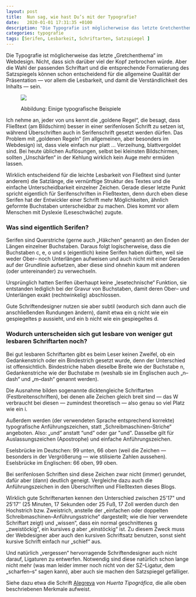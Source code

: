 ```yaml
---
layout: post
title:  Nun sag, wie hast Du’s mit der Typografie?
date:   2020-01-01 17:31:35 +0100
description: "Die Typografie ist möglicherweise das letzte Gretchenthema im Webdesign. Die Wahl der passenden Schriftart und die richtige Formatierung können für Lesbarkeit und Verständnis entscheidend sein."
categories: typografie
tags: [Serifen, Lesbarkeit, Schriftarten, Satzspiegel ]
---
```


<p>Die Typografie ist möglicherweise das letzte &#8222;Gretchenthema&#8220; im Webdesign. Nicht, dass sich darüber viel der Kopf zerbrochen würde. Aber die Wahl der passenden Schriftart und die entsprechende Formatierung des Satzspiegels können schon entscheidend für die allgemeine Qualität der Präsentation &#8212; vor allem die Lesbarkeit, und damit die Verständlichkeit des Inhalts &#8212; sein.</p>
<!--more-->
<figure><p><img src="{{site.baseurl}}/assets/images/typografie.png" /></p><figcaption><p>Abbildung: Einige typografische Beispiele</p></figcaption></figure>

<p>Ich nehme an, jeder von uns kennt die &#8222;goldene Regel&#8220;, die besagt, dass Fließtext (am Bildschirm) besser in einer serifenlosen Schrift zu setzen ist, während Überschriften auch in Serifenschrift gesetzt werden dürfen. Das Problem mit &#8222;goldenen Regeln&#8220; (im allgemeinen, aber besonders im Webdesign) ist, dass viele einfach nur platt &#8230; Verzeihung, blattvergoldet sind. Bei heute üblichen Auflösungen, selbst bei kleinsten Bildschirmen, sollten &#8222;Unschärfen&#8220; in der Kehlung wirklich kein Auge mehr ermüden lassen.</p>

<p>Wirklich entscheidend für die leichte Lesbarkeit von Fließtext sind (unter anderem) die Satzlänge, die vernünftige Struktur des Textes und die einfache Unterscheidbarkeit einzelner Zeichen. Gerade dieser letzte Punkt spricht eigentlich für Serifenschriften in Fließtexten, denn durch eben diese Serifen hat der Entwickler einer Schrift mehr Möglichkeiten, ähnlich geformte Buchstaben unterscheidbar zu machen. Dies kommt vor allem Menschen mit Dyslexie (Leseschwäche) zugute.</p>

<h3>Was sind eigentlich Serifen?</h3>

<p>Serifen sind Querstriche (gerne auch &#8222;Häkchen&#8220; genannt) an den Enden der Längen einzelner Buchstaben. Daraus folgt logischerweise, dass die Buchstaben c, e, o und s (eigentlich) keine Serifen haben dürften, weil sie weder Ober&#8211; noch Unterlängen aufweisen und auch nicht mit einer Geraden auf der Grundlinie aufsetzen, aber diese sind ohnehin kaum mit anderen (oder untereinander) zu verwechseln.</p>

<p>Ursprünglich hatten Serifen überhaupt keine &#8222;lesetechnische&#8220; Funktion, sie entstanden lediglich bei der Gravur von Buchstaben, damit deren Ober&#8211; und Unterlängen exakt (rechtwinkelig) abschlossen.</p>

<p>Gute Schriftendesigner nutzen sie aber subtil (wodurch sich dann auch die anschließenden Rundungen ändern), damit etwa ein q nicht wie ein gespiegeltes p aussieht, und ein b nicht wie ein gespiegeltes d.</p>

<h3>Wodurch unterscheiden sich gut lesbare von weniger gut lesbaren Schriftarten noch?</h3>

<p>Bei gut lesbaren Schriftarten gibt es beim Leser keinen Zweifel, ob ein Gedankenstrich oder ein Bindestrich gesetzt wurde, denn der Unterschied ist offensichtlich. Bindestriche haben dieselbe Breite wie der Buchstabe n, Gedankenstriche wie der Buchstabe m (weshalb sie im Englischen auch &#8222;n&#8211;dash&#8220; und &#8222;m&#8211;dash&#8220; genannt werden).</p>

<p>Die Ausnahme bilden sogenannte dicktengleiche Schriftarten (Festbreitenschriften), bei denen alle Zeichen gleich breit sind &#8212; das W verbraucht bei diesen &#8212; zumindest theoretisch &#8212; also genau so viel Platz wie ein i.</p>

<p>Außerdem werden (der verwendeten Sprache entsprechend korrekte) typografische Anführungszeichen, statt &#8222;Schreibmaschinen&#8211;Striche&#8220; angeboten. Also: &#8222;und&#8220; anstatt &#8220;und&#8221; oder gar "und". Dasselbe gilt für Auslassungszeichen (Apostrophe) und einfache Anführungszeichen.</p>

<p>Eselsbrücke im Deutschen: 99 unten, 66 oben (weil die Zeichen &#8212; besonders in der Vergrößerung &#8212; wie stilisierte Zahlen aussehen). Eselsbrücke im Englischen: 66 oben, 99 oben.</p>

<p>Bei serifenlosen Schriften sind diese Zeichen zwar nicht (immer) gerundet, dafür aber (dann) deutlich geneigt. Vergleiche dazu auch die Anführungszeichen in den Überschriften und Fließtexten dieses Blogs.</p>

<p>Wirklich gute Schriftenarten kennen den Unterschied zwischen 25'17&#34; und 25&#697;17&#698; (25 Minuten, 17 Sekunden oder 25 Fuß, 17 Zoll werden durch den Hochstrich bzw. Zweistrich, anstelle der &#8222;einfachen oder doppelten Schreibmaschinen&#8211;Anführungsstriche&#8220; dargestellt; wie die hier verwendete Schriftart zeigt) und &#8222;wissen&#8220;, dass ein normal geschnittenes g &#8222;zweistöckig&#8220;, ein kursives <em>g</em> aber &#8222;einstöckig&#8220; ist. Zu diesem Zweck muss der Webdesigner aber auch den kursiven Schriftsatz benutzen, sonst sieht kursive Schrift einfach nur &#8222;schief&#8220; aus.</p>

<p>Und natürlich &#8222;vergessen&#8220; hervorragende Schriftendesigner auch nicht darauf, Ligaturen zu entwerfen. Notwendig sind diese natürlich schon lange nicht mehr (was man leider immer noch nicht von der <abbr>SZ</abbr>&#8211;Ligatur, dem &#8222;scharfen&#8211;s&#8220; sagen kann), aber auch sie machen den Satzspiegel gefälliger.</p>

<p>Siehe dazu etwa die Schrift <a rel="external" title="Folge diesem Verweis zu Google Fonts, um die erwähnte Schrift zu betrachten" href="https://fonts.google.com/specimen/Alegreya">Alegreya</a> von <em>Huerta Tipográfica</em>, die alle oben beschriebenen Merkmale aufweist.</p>
